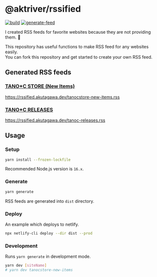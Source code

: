 # @aktriver/rssified

[![build](https://github.com/aktriver/rssified/actions/workflows/build.yml/badge.svg)](https://github.com/aktriver/rssified/actions/workflows/build.yml)
[![generate-feed](https://github.com/aktriver/rssified/actions/workflows/generate-feed.yml/badge.svg)](https://github.com/aktriver/rssified/actions/workflows/generate-feed.yml)

I created RSS feeds for favorite websites because they are not providing them. 🥺

This repository has useful functions to make RSS feed for any websites easily.<br>
You can fork this repository and get started to create your own RSS feed.

## Generated RSS feeds

### [TANO\*C STORE (New Items)](https://www.tanocstore.net/)

https://rssified.akutagawa.dev/tanocstore-new-items.rss

### [TANO\*C RELEASES](http://www.tano-c.net/release/)

https://rssified.akutagawa.dev/tanoc-releases.rss

## Usage

### Setup

```sh
yarn install --frozen-lockfile
```

Recommended Node.js version is `16.x`.

### Generate

```sh
yarn generate
```

RSS feeds are generated into `dist` directory.

### Deploy

An example which deploys to netlify.

```sh
npx netlify-cli deploy --dir dist --prod
```

### Development

Runs `yarn generate` in development mode.

```sh
yarn dev [siteName]
# yarn dev tanocstore-new-items
```
